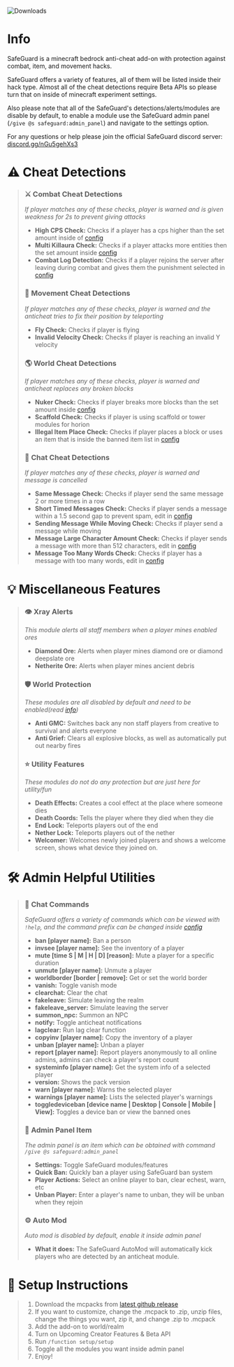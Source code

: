 <img src="https://img.shields.io/github/downloads/BlaizerBrumo/SafeGuard/total?style=for-the-badge" alt="Downloads"/><br>

# Info
SafeGuard is a minecraft bedrock anti-cheat add-on with protection against combat, item, and movement hacks.

SafeGuard offers a variety of features, all of them will be listed inside their hack type.
Almost all of the cheat detections require Beta APIs so please turn that on inside of minecraft experiment settings.

Also please note that all of the SafeGuard's detections/alerts/modules are disable by default, to enable a module use the SafeGuard admin panel (`/give @s safeguard:admin_panel`) and navigate to the settings option.

For any questions or help please join the official SafeGuard discord server: [discord.gg/nGu5gehXs3](https://discord.gg/nGu5gehXs3)

# ⚠️ Cheat Detections

> ### ⚔️ Combat Cheat Detections
  > _If player matches any of these checks, player is warned and is given weakness for 2s to prevent giving attacks_
  > - **High CPS Check:** Checks if a player has a cps higher than the set amount inside of [config]
  > - **Multi Killaura Check:** Checks if a player attacks more entities then the set amount inside [config]
  > - **Combat Log Detection:** Checks if a player rejoins the server after leaving during combat and gives them the punishment selected in [config]
> 
> 
> ### 🏃 Movement Cheat Detections
  > _If player matches any of these checks, player is warned and the anticheat tries to fix their position by teleporting_
  > - **Fly Check:** Checks if player is flying
  > - **Invalid Velocity Check:** Checks if player is reaching an invalid Y velocity
>
>
> ### 🌎 World Cheat Detections
  > _If player matches any of these checks, player is warned and anticheat replaces any broken blocks_
  > - **Nuker Check:** Checks if player breaks more blocks than the set amount inside [config]
  > - **Scaffold Check:** Checks if player is using scaffold or tower modules for horion
  > - **Illegal Item Place Check:** Checks if player places a block or uses an item that is inside the banned item list in [config] 
>
> 
> ### 💬 Chat Cheat Detections
  > _If player matches any of these checks, player is warned and message is cancelled_
  > - **Same Message Check:** Checks if player send the same message 2 or more times in a row
  > - **Short Timed Messages Check:** Checks if player sends a message within a 1.5 second gap to prevent spam, edit in [config]
  > - **Sending Message While Moving Check:** Checks if player send a message while moving
  > - **Message Large Character Amount Check:** Checks if player sends a message with more than 512 characters, edit in [config]
  > - **Message Too Many Words Check:** Checks if player has a message with too many words, edit in [config]
>
>
>

# 💡 Miscellaneous Features

> ### 👁️ Xray Alerts
  > _This module alerts all staff members when a player mines enabled ores_
  > - **Diamond Ore:** Alerts when player mines diamond ore or diamond deepslate ore
  > - **Netherite Ore:** Alerts when player mines ancient debris
>
>
> ### 🛡️ World Protection
  > _These modules are all disabled by default and need to be enabled(read [info](#info))_
  > - **Anti GMC:** Switches back any non staff players from creative to survival and alerts everyone
  > - **Anti Grief:** Clears all explosive blocks, as well as automatically put out nearby fires
>
>
> ### ⭐ Utility Features
  > _These modules do not do any protection but are just here for utility/fun_
  > - **Death Effects:** Creates a cool effect at the place where someone dies
  > - **Death Coords:** Tells the player where they died when they die
  > - **End Lock:** Teleports players out of the end
  > - **Nether Lock:** Teleports players out of the nether
  > - **Welcomer:** Welcomes newly joined players and shows a welcome screen, shows what device they joined on.
>
> 
>

# 🛠 Admin Helpful Utilities

> ### 🤖 Chat Commands
  > _SafeGuard offers a variety of commands which can be viewed with `!help`, and the command prefix can be changed inside [config]_
  > - **ban [player name]:** Ban a person
  > - **invsee [player name]:** See the inventory of a player
  > - **mute [time S | M | H | D] [reason]:** Mute a player for a specific duration
  > - **unmute [player name]:** Unmute a player
  > - **worldborder [border | remove]:** Get or set the world border
  > - **vanish:** Toggle vanish mode
  > - **clearchat:** Clear the chat
  > - **fakeleave:** Simulate leaving the realm
  > - **fakeleave_server:** Simulate leaving the server
  > - **summon_npc:** Summon an NPC
  > - **notify:** Toggle anticheat notifications
  > - **lagclear:** Run lag clear function
  > - **copyinv [player name]:** Copy the inventory of a player
  > - **unban [player name]:** Unban a player
  > - **report [player name]:** Report players anonymously to all online admins, admins can check a player's report count
  > - **systeminfo [player name]:** Get the system info of a selected player
  > - **version:** Shows the pack version
  > - **warn [player name]:** Warns the selected player
  > - **warnings [player name]:** Lists the selected player's warnings
  > - **toggledeviceban [device name | Desktop | Console | Mobile | View]:** Toggles a device ban or view the banned ones 
>
> 
> ### 📃 Admin Panel Item
  > _The admin panel is an item which can be obtained with command `/give @s safeguard:admin_panel`_
  > - **Settings:** Toggle SafeGuard modules/features
  > - **Quick Ban:** Quickly ban a player using SafeGuard ban system 
  > - **Player Actions:** Select an online player to ban, clear echest, warn, etc
  > - **Unban Player:** Enter a player's name to unban, they will be unban when they rejoin
>
> 
> ### ⚙️ Auto Mod
  > _Auto mod is disabled by default, enable it inside admin panel_
  > - **What it does:** The SafeGuard AutoMod will automatically kick players who are detected by an anticheat module.
>
>
>

# 📖 Setup Instructions
  
  > 1. Download the mcpacks from [latest github release](https://github.com/BlaizerBrumo/SafeGuard/releases/latest)
  > 2. If you want to customize, change the .mcpack to .zip, unzip files, change the things you want, zip it, and change .zip to .mcpack
  > 3. Add the add-on to world/realm
  > 4. Turn on Upcoming Creator Features & Beta API
  > 5. Run `/function setup/setup`
  > 6. Toggle all the modules you want inside admin panel
  > 7. Enjoy!

[config]: https://github.com/BlaizerBrumo/SafeGuard/blob/main/Safeguard%20anti-cheat%20B/scripts/config.js
